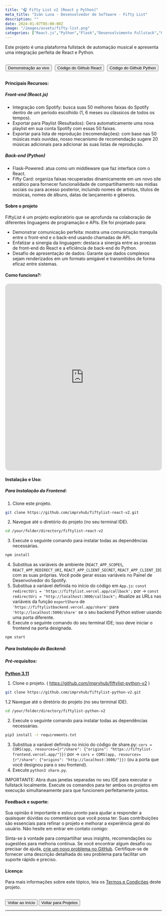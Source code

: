 ```yaml
---
title: "🎧 Fifty List v2 [React y Python]"
meta_title: "Iván Luna - Desenvolvedor de Software - Fifty List"
description: ""
date: 2024-01-07T05:00:00Z
image: "/images/assets/fifty-list.png"
categories: ["React.js","Python","Flask","Desenvolvimento Fullstack","Google Cloud Storage","PostgreSQL", "Supabase", "Implantação Vercel"]
---
```


Este projeto é uma plataforma fullstack de automação musical e apresenta uma integração perfeita de React e Python.

<br>
<div style="display: flex; justify-content: center; flex-wrap: wrap; ">
  <button class="btn btn-primary" style="margin-right: 10px; margin-bottom: 10px;" onclick="window.open('https://fiftylist.vercel.app', '_blank');">Demonstração ao vivo</button>  
  <button class="btn btn-primary" style="margin-right: 10px; margin-bottom: 10px;" onclick="window.open('https://github.com/imprvhub/fiftylist-react-v2/', '_blank');">Código do Github React</button>
  <button class="btn btn-primary" style="margin-right: 10px; margin-bottom: 10px;" onclick="window.open('https://github.com/imprvhub/fiftylist-python-v2/', '_blank');">Código do Github Python</button>   
</div>

<style>
@media screen and (max-width: 530px) {
  .btn {
    margin-right: 0;
    margin-bottom: 10px;
    max-width: 250px; 
  }
}
</style>

#### Principais Recursos:

##### Front-end (React.js)
- Integração com Spotify: busca suas 50 melhores faixas do Spotify dentro de um período escolhido (1, 6 meses ou clássicos de todos os tempos).
- Exportar para Playlist (Resultados): Gera automaticamente uma nova playlist em sua conta Spotify com essas 50 faixas.
- Exportar para lista de reprodução (recomendações): com base nas 50 músicas mais ouvidas, nosso mecanismo de recomendação sugere 20 músicas adicionais para adicionar às suas listas de reprodução.

##### Back-end (Python)
- Flask-Powered: atua como um middleware que faz interface com o React.
- Fifty Card: organiza faixas recuperadas dinamicamente em um novo site estático para fornecer funcionalidade de compartilhamento nas mídias sociais ou para acesso posterior, incluindo nomes de artistas, títulos de músicas, nomes de álbuns, datas de lançamento e gêneros.

#### Sobre o projeto

FiftyList é um projeto exploratório que se aprofunda na colaboração de diferentes linguagens de programação e APIs. Ele foi projetado para:
- Demonstrar comunicação perfeita: mostra uma comunicação tranquila entre o front-end e o back-end usando chamadas de API.
- Enfatizar a sinergia da linguagem: destaca a sinergia entre as proezas de front-end do React e a eficiência de back-end do Python.
- Desafio de apresentação de dados: Garante que dados complexos sejam renderizados em um formato amigável e transmitidos de forma eficaz entre sistemas.

#### Como funciona?:

<div style="text-align: center;">
  <iframe width="100%" height="600" src="https://www.youtube.com/embed/pMd4MVT5SDo?si=x4Mfx60U5bSqQH3a" frameborder="0" allowfullscreen style="margin: auto; border-radius: 12px;"></iframe>
</div>

#### Instalação e Uso:

##### Para Instalação do Frontend:
1. Clone este projeto.
 ```bash
git clone https://github.com/imprvhub/fiftylist-react-v2.git

```
2. Navegue até o diretório do projeto (no seu terminal IDE).
```bash
cd /your/folder/directory/fiftylist-react-v2
```
3. Execute o seguinte comando para instalar todas as dependências necessárias.
```bash
npm install
```
4. Substitua as variáveis de ambiente (`REACT_APP_SCOPES`, `REACT_APP_REDIRECT_URI`, `REACT_APP_CLIENT_SECRET`, `REACT_APP_CLIENT_ID`) com as suas próprias. Você pode gerar essas variáveis no Painel de Desenvolvedor do Spotify.
5. Substitua a variável definida no início do código em `App.js`:
   `const redirectUri = 'https://fiftylist.vercel.app/callback';` por -> `const redirectUri = "http://localhost:3000/callback";`
   Atualize as URLs nas variáveis da função `exportShare` de `'https://fiftylistbackend.vercel.app/share'` para `'http://localhost:5000/share'` se o seu backend Python estiver usando uma porta diferente.
6. Execute o seguinte comando do seu terminal IDE; isso deve iniciar o frontend na porta designada.

```bash
npm start
```

##### Para Instalação do Backend:
##### Pré-requisitos:
[**Python 3.11**](https://www.python.org/downloads/release/python-3110/)

1. Clone o projeto. ( https://github.com/imprvhub/fiftylist-python-v2 )
 ```bash
git clone https://github.com/imprvhub/fiftylist-python-v2.git
```

1.2 Navegue até o diretório do projeto (no seu terminal IDE).
```bash
cd /your/folder/directory/fiftylist-python-v2
```
2. Execute o seguinte comando para instalar todas as dependências necessárias.
```bash
pip3 install -r requirements.txt
```
3. Substitua a variável definida no início do código de share.py: `cors = CORS(app, resources={r"/share": {"origins": "https://fiftylist-frontend.vercel.app/"}})` por ->  `cors = CORS(app, resources={r"/share": {"origins": "http://localhost:3000/"}})` (ou a porta que você designou para o seu frontend).
4. Execute `python3 share.py`.
   
IMPORTANTE: Abra duas janelas separadas no seu IDE para executar o fullstack localmente. Execute os comandos para ter ambos os projetos em execução simultaneamente para que funcionem perfeitamente juntos.

#### Feedback e suporte:
Sua opinião é importante e estou pronto para ajudar a responder a quaisquer dúvidas ou comentários que você possa ter. Suas contribuições são essenciais para refinar o projeto e melhorar a experiência geral do usuário. Não hesite em entrar em contato comigo:

Sinta-se à vontade para compartilhar seus insights, recomendações ou sugestões para melhoria contínua. Se você encontrar algum desafio ou precisar de ajuda, [crie um novo problema no GitHub](https://github.com/imprvhub/fiftylist-react-v2/issues/new). Certifique-se de fornecer uma descrição detalhada do seu problema para facilitar um suporte rápido e preciso.

#### Licença:
Para mais informações sobre este tópico, leia os [Termos e Condições](https://fiftylist.vercel.app/html/termsandconditions.html) deste projeto.

<br>
<div class="flex justify-between">
      <button class="btn btn-primary" onclick="window.location.href='/';">Voltar ao Início</button>
      <button class="btn btn-primary" onclick="window.location.href='/projetos';">Voltar para Projetos</button>     
</div>

---
